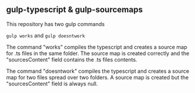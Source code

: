 ## gulp-typescript & gulp-sourcemaps

This repository has two gulp commands

```gulp works```
and
```gulp doesntwork```

The command "works" compiles the typescript and creates a source map for .ts files in the same folder. 
The source map is created correctly and the "sourcesContent" field contains the .ts files contents.

The command "doesntwork" compiles the typescript and creates a source map for two files spread over two
folders. A source map is created but the "sourcesContent" field is always null.
